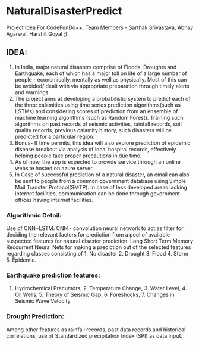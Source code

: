 # NaturalDisasterPredict
Project Idea For CodeFunDo++. Team Members - Sarthak Srivastava, Abhay Agarwal, Harshit Goyal ;)

## IDEA:
1. In India, major natural disasters comprise of Floods, Droughts and Earthquake, each of which has a major toll on life of a large number of people - economically, mentally as well as physically. Most of this can be avoided/ dealt with via appropriate preparation through timely alerts and warnings.
2. The project aims at developing a probabilistic system to predict each of the three calamities using time series prediction algorithms(such as LSTMs) and considering scores of prediction from an ensemble of machine learning algorithms (such as Random Forest).
Training such algorithms on past records of seismic activities, rainfall records, soil quality records, previous calamity history, such disasters will be predicted for a particular region.
3. Bonus- If time permits, this idea will also explore prediction of epidemic disease breakout via analysis of local hospital records, effectively helping people take proper precautions in due time.
4. As of now, the app is expected to provide service through an online website hosted on azure server. 
5. In Case of successful prediction of a natural disaster, an email can also be sent to people from a common government database using Simple Mail Transfer Protocol(SMTP). In case of less developed areas lacking internet facilities, communication can be done through government offices having internet facilities.


### Algorithmic Detail:
Use of CNN+LSTM. CNN - convolution neural network to act as filter for deciding the relevant factors for prediction from a pool of available suspected features for natural disaster prediction. Long Short Term Memory Reccurrent Neural Nets for making a prediction out of the selected features regarding classes consisting of 1. No disaster 2. Drought 3. Flood 4. Storm 5. Epidemic.

### Earthquake prediction features:
1. Hydrochemical Precursors, 2. Temperature Change, 3. Water Level, 4. Oil Wells, 5. Theory of Seismic Gap, 6. Foreshocks, 7. Changes in Seismic Wave Velocity

### Drought Prediction: 
Among other features as rainfall records, past data records and historical correlations, use of Standardized precipitation Index (SPI) as data input.
